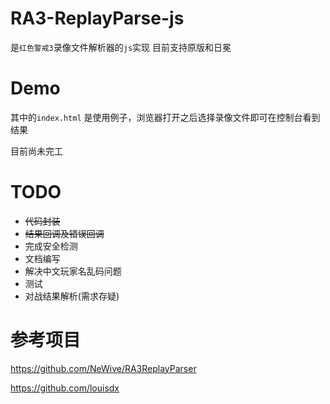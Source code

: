 # RA3-ReplayParse-js
是`红色警戒3`录像文件解析器的`js`实现
目前支持原版和日冕

# Demo
其中的`index.html` 是使用例子，浏览器打开之后选择录像文件即可在控制台看到结果

目前尚未完工

# TODO
+ ~~代码封装~~
+ ~~结果回调及错误回调~~
+ 完成安全检测
+ 文档编写
+ 解决中文玩家名乱码问题
+ 测试
+ 对战结果解析(需求存疑)



# 参考项目
https://github.com/NeWive/RA3ReplayParser

https://github.com/louisdx